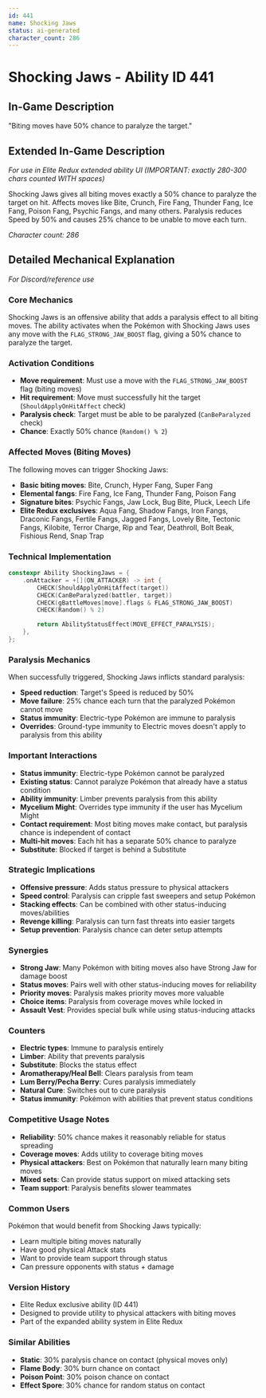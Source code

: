 ```yaml
---
id: 441
name: Shocking Jaws
status: ai-generated
character_count: 286
---
```


# Shocking Jaws - Ability ID 441

## In-Game Description
"Biting moves have 50% chance to paralyze the target."

## Extended In-Game Description
*For use in Elite Redux extended ability UI (IMPORTANT: exactly 280-300 chars counted WITH spaces)*

Shocking Jaws gives all biting moves exactly a 50% chance to paralyze the target on hit. Affects moves like Bite, Crunch, Fire Fang, Thunder Fang, Ice Fang, Poison Fang, Psychic Fangs, and many others. Paralysis reduces Speed by 50% and causes 25% chance to be unable to move each turn.

*Character count: 286*

## Detailed Mechanical Explanation
*For Discord/reference use*

### Core Mechanics
Shocking Jaws is an offensive ability that adds a paralysis effect to all biting moves. The ability activates when the Pokémon with Shocking Jaws uses any move with the `FLAG_STRONG_JAW_BOOST` flag, giving a 50% chance to paralyze the target.

### Activation Conditions
- **Move requirement**: Must use a move with the `FLAG_STRONG_JAW_BOOST` flag (biting moves)
- **Hit requirement**: Move must successfully hit the target (`ShouldApplyOnHitAffect` check)
- **Paralysis check**: Target must be able to be paralyzed (`CanBeParalyzed` check)
- **Chance**: Exactly 50% chance (`Random() % 2`)

### Affected Moves (Biting Moves)
The following moves can trigger Shocking Jaws:
- **Basic biting moves**: Bite, Crunch, Hyper Fang, Super Fang
- **Elemental fangs**: Fire Fang, Ice Fang, Thunder Fang, Poison Fang
- **Signature bites**: Psychic Fangs, Jaw Lock, Bug Bite, Pluck, Leech Life
- **Elite Redux exclusives**: Aqua Fang, Shadow Fangs, Iron Fangs, Draconic Fangs, Fertile Fangs, Jagged Fangs, Lovely Bite, Tectonic Fangs, Kilobite, Terror Charge, Rip and Tear, Deathroll, Bolt Beak, Fishious Rend, Snap Trap

### Technical Implementation
```c
constexpr Ability ShockingJaws = {
    .onAttacker = +[](ON_ATTACKER) -> int {
        CHECK(ShouldApplyOnHitAffect(target))
        CHECK(CanBeParalyzed(battler, target))
        CHECK(gBattleMoves[move].flags & FLAG_STRONG_JAW_BOOST)
        CHECK(Random() % 2)

        return AbilityStatusEffect(MOVE_EFFECT_PARALYSIS);
    },
};
```

### Paralysis Mechanics
When successfully triggered, Shocking Jaws inflicts standard paralysis:
- **Speed reduction**: Target's Speed is reduced by 50%
- **Move failure**: 25% chance each turn that the paralyzed Pokémon cannot move
- **Status immunity**: Electric-type Pokémon are immune to paralysis
- **Overrides**: Ground-type immunity to Electric moves doesn't apply to paralysis from this ability

### Important Interactions
- **Status immunity**: Electric-type Pokémon cannot be paralyzed
- **Existing status**: Cannot paralyze Pokémon that already have a status condition
- **Ability immunity**: Limber prevents paralysis from this ability
- **Mycelium Might**: Overrides type immunity if the user has Mycelium Might
- **Contact requirement**: Most biting moves make contact, but paralysis chance is independent of contact
- **Multi-hit moves**: Each hit has a separate 50% chance to paralyze
- **Substitute**: Blocked if target is behind a Substitute

### Strategic Implications
- **Offensive pressure**: Adds status pressure to physical attackers
- **Speed control**: Paralysis can cripple fast sweepers and setup Pokémon
- **Stacking effects**: Can be combined with other status-inducing moves/abilities
- **Revenge killing**: Paralysis can turn fast threats into easier targets
- **Setup prevention**: Paralysis chance can deter setup attempts

### Synergies
- **Strong Jaw**: Many Pokémon with biting moves also have Strong Jaw for damage boost
- **Status moves**: Pairs well with other status-inducing moves for reliability
- **Priority moves**: Paralysis makes priority moves more valuable
- **Choice items**: Paralysis from coverage moves while locked in
- **Assault Vest**: Provides special bulk while using status-inducing attacks

### Counters
- **Electric types**: Immune to paralysis entirely
- **Limber**: Ability that prevents paralysis
- **Substitute**: Blocks the status effect
- **Aromatherapy/Heal Bell**: Clears paralysis from team
- **Lum Berry/Pecha Berry**: Cures paralysis immediately
- **Natural Cure**: Switches out to cure paralysis
- **Status immunity**: Pokémon with abilities that prevent status conditions

### Competitive Usage Notes
- **Reliability**: 50% chance makes it reasonably reliable for status spreading
- **Coverage moves**: Adds utility to coverage biting moves
- **Physical attackers**: Best on Pokémon that naturally learn many biting moves
- **Mixed sets**: Can provide status support on mixed attacking sets
- **Team support**: Paralysis benefits slower teammates

### Common Users
Pokémon that would benefit from Shocking Jaws typically:
- Learn multiple biting moves naturally
- Have good physical Attack stats
- Want to provide team support through status
- Can pressure opponents with status + damage

### Version History
- Elite Redux exclusive ability (ID 441)
- Designed to provide utility to physical attackers with biting moves
- Part of the expanded ability system in Elite Redux

### Similar Abilities
- **Static**: 30% paralysis chance on contact (physical moves only)
- **Flame Body**: 30% burn chance on contact
- **Poison Point**: 30% poison chance on contact
- **Effect Spore**: 30% chance for random status on contact